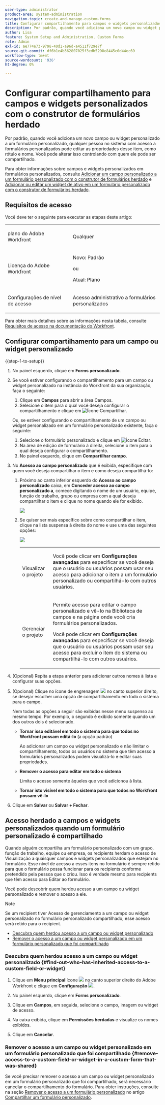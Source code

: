 ```yaml
---
user-type: administrator
product-area: system-administration
navigation-topic: create-and-manage-custom-forms
title: Configurar compartilhamento para campos e widgets personalizados com o construtor de formulários herdado
description: Por padrão, quando você adiciona um novo campo ou widget personalizado a um formulário personalizado, qualquer pessoa no sistema com acesso a formulários personalizados pode editar as propriedades desse item, como rótulo e nome. Você pode alterar isso controlando com quem ele pode ser compartilhado.
author: Lisa
feature: System Setup and Administration, Custom Forms
role: Admin
exl-id: ae774e73-9798-40d1-a96d-a4511f729e7f
source-git-commit: df6b1e4b362807025f3edb5298e8445c0d44ec69
workflow-type: tm+mt
source-wordcount: '936'
ht-degree: 0%

---
```


# Configurar compartilhamento para campos e widgets personalizados com o construtor de formulários herdado

Por padrão, quando você adiciona um novo campo ou widget personalizado a um formulário personalizado, qualquer pessoa no sistema com acesso a formulários personalizados pode editar as propriedades desse item, como rótulo e nome. Você pode alterar isso controlando com quem ele pode ser compartilhado.

Para obter informações sobre campos e widgets personalizados em formulários personalizados, consulte [Adicionar um campo personalizado a um formulário personalizado com o construtor de formulários herdado](../../../administration-and-setup/customize-workfront/create-manage-custom-forms/add-a-custom-field-to-a-custom-form.md) e [Adicionar ou editar um widget de ativo em um formulário personalizado com o construtor de formulários herdado](../../../administration-and-setup/customize-workfront/create-manage-custom-forms/add-widget-or-edit-its-properties-in-a-custom-form.md).

## Requisitos de acesso

Você deve ter o seguinte para executar as etapas deste artigo:

<table style="table-layout:auto"> 
 <col> 
 <col> 
 <tbody> 
  <tr data-mc-conditions=""> 
   <td role="rowheader"> <p>plano do Adobe Workfront</p> </td> 
   <td>Qualquer</td> 
  </tr> 
  <tr> 
   <td role="rowheader">Licença do Adobe Workfront</td> 
   <td>
   <p>Novo: Padrão</p>
   <p>ou</p>
   <p>Atual: Plano</p></td>
  </tr> 
  <tr data-mc-conditions=""> 
   <td role="rowheader">Configurações de nível de acesso</td> 
   <td> <p>Acesso administrativo a formulários personalizados</p> </td> 
  </tr> 
 </tbody> 
</table>

Para obter mais detalhes sobre as informações nesta tabela, consulte [Requisitos de acesso na documentação do Workfront](/help/quicksilver/administration-and-setup/add-users/access-levels-and-object-permissions/access-level-requirements-in-documentation.md).

## Configurar compartilhamento para um campo ou widget personalizado

{{step-1-to-setup}}

1. No painel esquerdo, clique em **Forms personalizado**.
1. Se você estiver configurando o compartilhamento para um campo ou widget personalizado na instância do Workfront da sua organização, faça o seguinte:

   1. Clique em **Campos** para abrir a área Campos.
   1. Selecione o item para o qual você deseja configurar o compartilhamento e clique em ![Ícone Compartilhar](assets/share-icon.png).

   Ou, se estiver configurando o compartilhamento de um campo ou widget personalizado em um formulário personalizado existente, faça o seguinte:

   1. Selecione o formulário personalizado e clique em ![Ícone Editar](assets/edit-icon.png).
   1. Na área de edição de formulário à direita, selecione o item para o qual deseja configurar o compartilhamento.
   1. No painel esquerdo, clique em **Compartilhar campo**.

1. No **Acesso ao campo personalizado** que é exibida, especifique com quem você deseja compartilhar o item e como deseja compartilhá-lo:

   1. Próximo ao canto inferior esquerdo do **Acesso ao campo personalizado** caixa, em **Conceder acesso ao campo personalizado a**, comece digitando o nome de um usuário, equipe, função de trabalho, grupo ou empresa com a qual deseja compartilhar o item e clique no nome quando ele for exibido.

      ![](assets/share-field-give-access-to.jpg)

   1. Se quiser ser mais específico sobre como compartilhar o item, clique na lista suspensa à direita do nome e use uma das seguintes opções:

      ![](assets/share-field-view-mng-options.jpg)

      <table style="table-layout:auto"> 
       <col> 
       <col> 
       <tbody> 
        <tr> 
         <td role="rowheader">Visualizar o projeto</td> 
         <td> <p>Você pode clicar em <strong>Configurações avançadas</strong> para especificar se você deseja que o usuário ou usuários possam usar seu acesso para adicionar o item a um formulário personalizado ou compartilhá-lo com outros usuários.</p> </td> 
        </tr> 
        <tr> 
         <td role="rowheader">Gerenciar o projeto</td> 
         <td> <p>Permite acesso para editar o campo personalizado e vê-lo na Biblioteca de campos e na página onde você cria formulários personalizados.</p> <p>Você pode clicar em <strong>Configurações avançadas</strong> para especificar se você deseja que o usuário ou usuários possam usar seu acesso para excluir o item do sistema ou compartilhá-lo com outros usuários.</p> </td> 
        </tr> 
       </tbody> 
      </table>

1. (Opcional) Repita a etapa anterior para adicionar outros nomes à lista e configurar suas opções.
1. (Opcional) Clique no ícone de engrenagem ![](assets/gear-icon-settings.png) no canto superior direito, se desejar escolher uma opção de compartilhamento em todo o sistema para o campo.

   Nem todas as opções a seguir são exibidas nesse menu suspenso ao mesmo tempo. Por exemplo, o segundo é exibido somente quando um dos outros dois é selecionado.

   * **Tornar isso editável em todo o sistema para que todos no Workfront possam editá-lo** (a opção padrão)

     Ao adicionar um campo ou widget personalizado e não limitar o compartilhamento, todos os usuários no sistema que têm acesso a formulários personalizados podem visualizá-lo e editar suas propriedades.

   * **Remover o acesso para editar em todo o sistema**

     Limita o acesso somente àqueles que você adicionou à lista.

   * **Tornar isto visível em todo o sistema para que todos no Workfront possam vê-lo**

1. Clique em **Salvar** ou **Salvar + Fechar**.

## Acesso herdado a campos e widgets personalizados quando um formulário personalizado é compartilhado

Quando alguém compartilha um formulário personalizado com um grupo, função de trabalho, equipe ou empresa, os recipients herdam o acesso de Visualização a quaisquer campos e widgets personalizados que estejam no formulário. Esse nível de acesso a esses itens no formulário é sempre retido para que o formulário possa funcionar para os recipients conforme pretendido pela pessoa que o criou. Isso é verdade mesmo para recipients que têm acesso para Editar ao formulário.

Você pode descobrir quem herdou acesso a um campo ou widget personalizado e remover o acesso a ele.

>[!NOTE]
>
>Se um recipient tiver Acesso de gerenciamento a um campo ou widget personalizado no formulário personalizado compartilhado, esse acesso será retido para o recipient.

* [Descubra quem herdou acesso a um campo ou widget personalizado](#find-out-who-has-inherited-access-to-a-custom-field-or-widget)
* [Remover o acesso a um campo ou widget personalizado em um formulário personalizado que foi compartilhado](#remove-access-to-a-custom-field-or-widget-in-a-custom-form-that-was-shared)

### Descubra quem herdou acesso a um campo ou widget personalizado {#find-out-who-has-inherited-access-to-a-custom-field-or-widget}

1. Clique em **Menu principal** ícone ![](assets/main-menu-icon.png) no canto superior direito do Adobe Workfront e clique em **Configuração** ![](assets/gear-icon-settings.png).

1. No painel esquerdo, clique em **Forms personalizado**.
1. Clique em **Campos**, em seguida, selecione o campo, imagem ou widget de acesso.
1. Na caixa exibida, clique em **Permissões herdadas** e visualize os nomes exibidos.
1. Clique em **Cancelar**.

### Remover o acesso a um campo ou widget personalizado em um formulário personalizado que foi compartilhado {#remove-access-to-a-custom-field-or-widget-in-a-custom-form-that-was-shared}

Se você precisar remover o acesso a um campo ou widget personalizado em um formulário personalizado que foi compartilhado, será necessário cancelar o compartilhamento do formulário. Para obter instruções, consulte na seção [Remover o acesso a um formulário personalizado](../../../administration-and-setup/customize-workfront/create-manage-custom-forms/share-access-to-a-custom-form.md#unshare) no artigo [Compartilhar um formulário personalizado](../../../administration-and-setup/customize-workfront/create-manage-custom-forms/share-access-to-a-custom-form.md).
